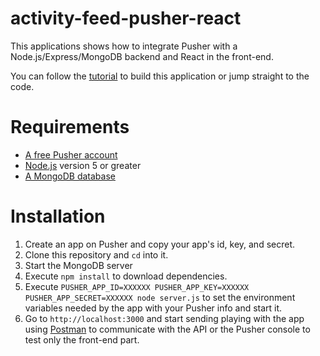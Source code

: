 # activity-feed-pusher-react
This applications shows how to integrate Pusher with a Node.js/Express/MongoDB backend and React in the front-end.

You can follow the [tutorial](https://pusher.com) to build this application or jump straight to the code.

# Requirements

- [A free Pusher account](https://pusher.com)
- [Node.js](https://nodejs.org/en/download/) version 5 or greater
- [A MongoDB database](https://www.mongodb.com/download-center?jmp=nav#community)

# Installation
1. Create an app on Pusher and copy your app's id, key, and secret.
2. Clone this repository and `cd` into it.
3. Start the MongoDB server
4. Execute `npm install` to download dependencies.
5. Execute `PUSHER_APP_ID=XXXXXX PUSHER_APP_KEY=XXXXXX PUSHER_APP_SECRET=XXXXXX node server.js` to set the environment variables needed by the app with your Pusher info and start it.
6. Go to `http://localhost:3000` and start sending playing with the app using [Postman](https://www.getpostman.com/) to communicate with the API or the Pusher console to test only the front-end part. 
